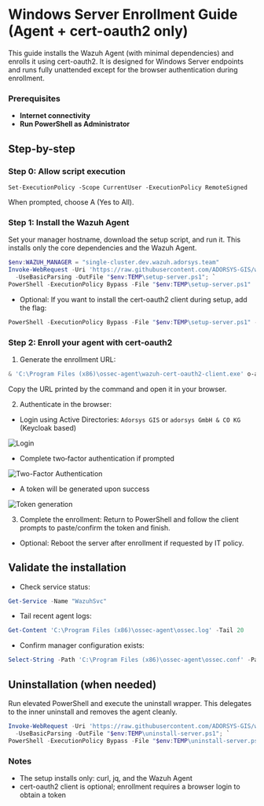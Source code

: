 # Windows Server Enrollment Guide (Agent + cert-oauth2 only)

This guide installs the Wazuh Agent (with minimal dependencies) and enrolls it using cert-oauth2. It is designed for Windows Server endpoints and runs fully unattended except for the browser authentication during enrollment.

### Prerequisites

- **Internet connectivity**
- **Run PowerShell as Administrator**

## Step-by-step

### Step 0: Allow script execution 
```
Set-ExecutionPolicy -Scope CurrentUser -ExecutionPolicy RemoteSigned
```
When prompted, choose A (Yes to All).

### Step 1: Install the Wazuh Agent 
Set your manager hostname, download the setup script, and run it. This installs only the core dependencies and the Wazuh Agent.

```powershell
$env:WAZUH_MANAGER = "single-cluster.dev.wazuh.adorsys.team"
Invoke-WebRequest -Uri 'https://raw.githubusercontent.com/ADORSYS-GIS/wazuh-server/refs/tags/v0.1.2-rc1/scripts/setup-server.ps1' `
  -UseBasicParsing -OutFile "$env:TEMP\setup-server.ps1"; `
PowerShell -ExecutionPolicy Bypass -File "$env:TEMP\setup-server.ps1"
```

- Optional: If you want to install the cert-oauth2 client during setup, add the flag:
```powershell
PowerShell -ExecutionPolicy Bypass -File "$env:TEMP\setup-server.ps1" -InstallCertOAuth2
```

### Step 2: Enroll your agent with cert-oauth2
1) Generate the enrollment URL:
```powershell
& 'C:\Program Files (x86)\ossec-agent\wazuh-cert-oauth2-client.exe' o-auth2
```
Copy the URL printed by the command and open it in your browser.

2) Authenticate in the browser:
- Login using Active Directories: `Adorsys GIS` or `adorsys GmbH & CO KG` (Keycloak based)

![Login](./images/linux/Screenshot%20from%202024-12-20%2008-28-14.png)

- Complete two‑factor authentication if prompted

![Two-Factor Authentication](./images/linux/Screenshot%20from%202024-12-20%2008-29-08.png)

- A token will be generated upon success

![Token generation](./images/linux/Screenshot%20from%202024-12-20%2008-28-45.png)

3) Complete the enrollment:
Return to PowerShell and follow the client prompts to paste/confirm the token and finish.

- Optional: Reboot the server after enrollment if requested by IT policy.

## Validate the installation
- Check service status:
```powershell
Get-Service -Name "WazuhSvc"
```

- Tail recent agent logs:
```powershell
Get-Content 'C:\Program Files (x86)\ossec-agent\ossec.log' -Tail 20
```

- Confirm manager configuration exists:
```powershell
Select-String -Path 'C:\Program Files (x86)\ossec-agent\ossec.conf' -Pattern '<server>'
```

## Uninstallation (when needed)
Run elevated PowerShell and execute the uninstall wrapper. This delegates to the inner uninstall and removes the agent cleanly.
```powershell
Invoke-WebRequest -Uri 'https://raw.githubusercontent.com/ADORSYS-GIS/wazuh-server/refs/tags/v0.1.2-rc1/scripts/uninstall-server.ps1' `
  -UseBasicParsing -OutFile "$env:TEMP\uninstall-server.ps1"; `
PowerShell -ExecutionPolicy Bypass -File "$env:TEMP\uninstall-server.ps1"
```

### Notes
- The setup installs only: curl, jq, and the Wazuh Agent
- cert-oauth2 client is optional; enrollment requires a browser login to obtain a token 
